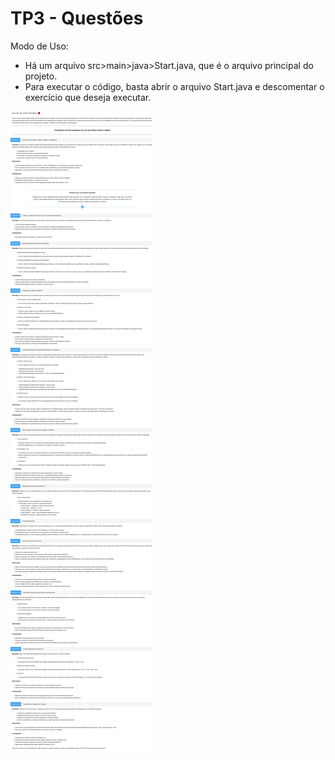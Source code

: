 # TP3 - Questões
Modo de Uso:
- Há um arquivo src>main>java>Start.java, que é o arquivo principal do projeto.
- Para executar o código, basta abrir o arquivo Start.java e descomentar o exercício que deseja executar.

![Descrição](documentos/enunciado_TP3.png)